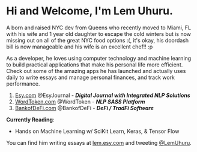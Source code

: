 # Hi and Welcome, I'm Lem Uhuru. 

A born and raised NYC dev from Queens who recently moved to Miami, FL with his wife and 1 year old daughter to escape the cold winters but is now missing out on all of the great NYC food options :(, it's okay, his doordash bill is now manageable and his wife is an excellent chef!! :p


As a developer, he loves using computer technology and machine learning to build practical applications that make his personal life more efficient. Check out some of the amazing apps he has launched and actually uses daily to write essays and manage personal finances, and track work performance.


1. [Esy.com][EsyHome] @EsyJournal - ***Digital Journal with Integrated NLP Solutions***
2. [WordToken.com][WordTokenHome] @WordToken - ***NLP SASS Platform***
3. [BankofDeFi.com][BankofDeFiHome] @BankofDeFi - ***DeFi / TradFi Software***
<!-- 4. [WorkClient.com][WorkClientHome] @WorkClient - ***Self Micro-Management Software*** -->
<!-- 5. [TextToNFT.com][TextToNFTHome] @TextToNFT - ***Design NFTs using GPT-3*** -->

**Currently Reading**:
* Hands on Machine Learning w/ SciKit Learn, Keras, & Tensor Flow


You can find him writing essays at [lem.esy.com][EsyProfile] and tweeting [@LemUhuru][TwitterProfile].


[EsyHome]: https://www.esy.com
[EsyProfile]: https://lem.esy.com
[BankofDeFiHome]: https://www.bankofdefi.com
[WordTokenHome]: https://www.wordtoken.com
[WorkClientHome]: https://www.workclient.com
[TextToNFTHome]: https://www.texttonft.com
[VirtualMascot]: https://www.VirtualMascot.com
[TwitterProfile]: https://twitter.com/LemUhuru